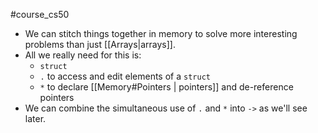 #course_cs50 

- We can stitch things together in memory to solve more interesting problems than just [[Arrays|arrays]].
- All we really need for this is:
    - `struct`
    - `.` to access and edit elements of a `struct`
    - `*` to declare [[Memory#Pointers | pointers]] and de-reference pointers
- We can combine the simultaneous use of `.` and `*` into `->` as we'll see later.

